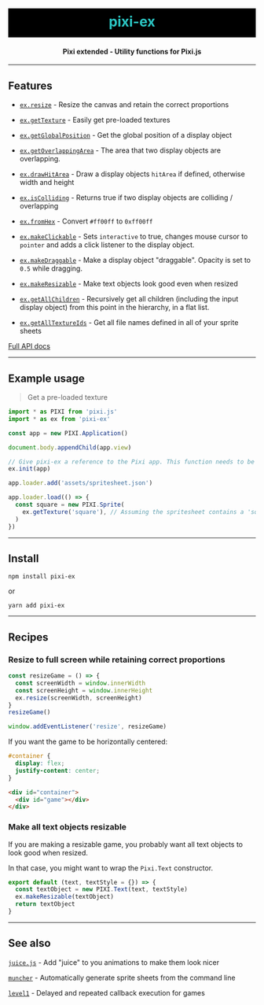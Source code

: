 <h1 align="center" style="background-color: black; color:#2bc4c2; padding: 10px 0 15px 0">
  pixi-ex
</h1>
<h4 align="center">
  Pixi extended - Utility functions for Pixi.js
</h4>

---

## Features

- [`ex.resize`](docs/api/resize) - Resize the canvas and retain the correct proportions

- [`ex.getTexture`](docs/api/getTexture) - Easily get pre-loaded textures

- [`ex.getGlobalPosition`](docs/api/getGlobalPosition) - Get the global position of a display object

- [`ex.getOverlappingArea`](docs/api/getOverlappingArea) - The area that two display objects are overlapping.

 - [`ex.drawHitArea`](docs/api/drawHitArea) - Draw a display objects `hitArea` if defined, otherwise width and height

 - [`ex.isColliding`](docs/api/isColliding) - Returns true if two display objects are colliding / overlapping

 - [`ex.fromHex`](docs/api/fromHex) - Convert `#ff00ff` to `0xff00ff`

 - [`ex.makeClickable`](docs/api/makeClickable) - Sets `interactive` to true, changes mouse cursor to `pointer` and adds a click listener to the display object.
 
 - [`ex.makeDraggable`](docs/api/makeDraggable) - Make a display object "draggable". Opacity is set to `0.5` while dragging.
 
 - [`ex.makeResizable`](docs/api/makeResizable) - Make text objects look good even when resized
 
 - [`ex.getAllChildren`](docs/api/getAllChildren) - Recursively get all children (including the input display object) from this point in the hierarchy, in a flat list.

 - [`ex.getAllTextureIds`](docs/api/getAllTextureIds) - Get all file names defined in all of your sprite sheets

[Full API docs](docs/README.md)

---

## Example usage

> Get a pre-loaded texture

```js
import * as PIXI from 'pixi.js'
import * as ex from 'pixi-ex'

const app = new PIXI.Application()

document.body.appendChild(app.view)

// Give pixi-ex a reference to the Pixi app. This function needs to be called before any other function calls.
ex.init(app)

app.loader.add('assets/spritesheet.json')

app.loader.load(() => {
  const square = new PIXI.Sprite(
    ex.getTexture('square'), // Assuming the spritesheet contains a 'square' texture
  )
})
```

---

## Install

`npm install pixi-ex`

or

`yarn add pixi-ex`

---

## Recipes

### Resize to full screen while retaining correct proportions

```js
const resizeGame = () => {
  const screenWidth = window.innerWidth
  const screenHeight = window.innerHeight
  ex.resize(screenWidth, screenHeight)
}
resizeGame()

window.addEventListener('resize', resizeGame)
```

If you want the game to be horizontally centered:

```css
#container {
  display: flex;
  justify-content: center;
}
```

```html
<div id="container">
  <div id="game"></div>
</div>
```

### Make all text objects resizable

If you are making a resizable game, you probably want all text objects to look good when resized.

In that case, you might want to wrap the `Pixi.Text` constructor.

```js
export default (text, textStyle = {}) => {
  const textObject = new PIXI.Text(text, textStyle)
  ex.makeResizable(textObject)
  return textObject
}
```

---

## See also

[`juice.js`](https://github.com/rymdkraftverk/juice.js) - Add "juice" to you animations to make them look nicer

[`muncher`](https://github.com/sajmoni/muncher) - Automatically generate sprite sheets from the command line 

[`level1`](https://github.com/rymdkraftverk/level1) - Delayed and repeated callback execution for games
